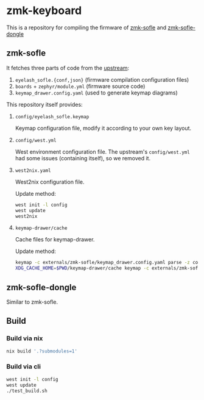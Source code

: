 # zmk-keyboard

This is a repository for compiling the firmware of [zmk-sofle](https://github.com/a741725193/zmk-sofle) and [zmk-sofle-dongle](https://github.com/a741725193/zmk-solfe-dongle)

## zmk-sofle

It fetches three parts of code from the [upstream](https://github.com/a741725193/zmk-sofle):

1. `eyelash_sofle.{conf,json}` (firmware compilation configuration files)
2. `boards` + `zephyr/module.yml` (firmware source code)  
3. `keymap_drawer.config.yaml` (used to generate keymap diagrams)

This repository itself provides:

1. `config/eyelash_sofle.keymap`  

   Keymap configuration file, modify it according to your own key layout.

2. `config/west.yml`  

   West environment configuration file. The upstream's `config/west.yml` had some issues (containing itself), so we removed it.

3. `west2nix.yaml`  

   West2nix configuration file.  

   Update method:  

   ```bash
   west init -l config
   west update
   west2nix
   ```

4. `keymap-drawer/cache`  

   Cache files for keymap-drawer.  

   Update method:  

   ```bash
   keymap -c externals/zmk-sofle/keymap_drawer.config.yaml parse -z config/eyelash_sofle.keymap > eyelash_sofle.yaml
   XDG_CACHE_HOME=$PWD/keymap-drawer/cache keymap -c externals/zmk-sofle/keymap_drawer.config.yaml draw -j config/eyelash_sofle.json eyelash_sofle.yaml > eyelash_sofle.svg
   ```

## zmk-sofle-dongle

Similar to zmk-sofle.

## Build

### Build via nix

``` bash
nix build '.?submodules=1'
```

### Build via cli

``` bash
west init -l config
west update
./test_build.sh
```
